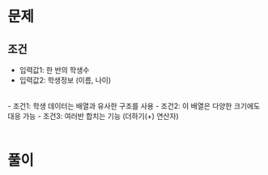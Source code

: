 # 문제 
## 조건  
- 입력값1: 한 반의 학생수  
- 입력값2: 학생정보 (이름, 나이)  
<br>    
- 조건1: 학생 데이터는 배열과 유사한 구조를 사용  
- 조건2: 이 배열은 다양한 크기에도 대응 가능  
- 조건3: 여러반 합치는 기능 (더하기(+) 연산자)  
<br><br>

# 풀이



